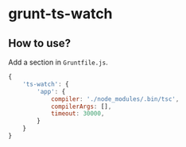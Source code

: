 # grunt-ts-watch

## How to use?

Add a section in `Gruntfile.js`.

```javascript
{
    'ts-watch': {
        'app': {
            compiler: './node_modules/.bin/tsc',
            compilerArgs: [],
            timeout: 30000,
        }
    }
}
```
